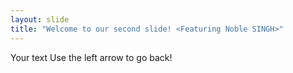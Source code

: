 ```yaml
---
layout: slide
title: "Welcome to our second slide! <Featuring Noble SINGH>"
---
```

Your text
Use the left arrow to go back!
